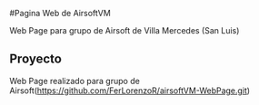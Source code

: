 #Pagina Web de AirsoftVM

Web Page para grupo de Airsoft de Villa Mercedes (San Luis)

## Proyecto

Web Page realizado para grupo de Airsoft(https://github.com/FerLorenzoR/airsoftVM-WebPage.git)
